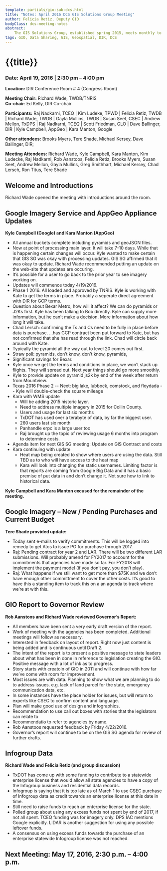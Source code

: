 ```yaml
---
template: partials/gio-sub-dcs.html
title: "Notes: April 2016 DCS GIS Solutions Group Meeting"
author: Felicia Retiz, Deputy GIO
bodyClass: dcs-meeting-notes
abstract:
    The GIS Solutions Group, established spring 2015, meets monthly to discuss projects and solutions related to GIS services procured through the Data Services Center. 
tags: GIO, Data Sharing, GIS, Geospatial, DIR, DCS
---
```


# {{title}}

### Date: April 19, 2016 | 2:30 pm – 4:00 pm  

**Location:** DIR Conference Room # 4 (Congress Room)

**Meeting Chair:**  Richard Wade, TWDB/TNRIS  
**Co-chair**: Ed Kelly, DIR Co-chair  

**Participants:**  Raj Nadkarni, TCEQ | Kim Ludeke, TPWD | Felicia Retiz, TWDB | Richard Wade, TWDB | Gayla Mullins, TWDB | Susan Seet, CSEC | Andrew Mellon, TxDPS | Raj Nadkarni, TCEQ | Scott Friedman, GLO | Dave Ballinger, DIR | Kyle Campbell, AppGeo  | Kara Manton, Google

**Other attendees:**  Brooks Myers, Tere Shade, Michael Kersey, Dave Ballinger, DIR;

**Meeting Attendees:** Richard Wade, Kyle Campbell, Kara Manton, Kim Ludecke, Raj Nadkarni, Rob Aanstoos, Felicia Retiz, Brooks Myers, Susan Seet, Andrew Mellon, Gayla Mullins, Greg Smithhart, Michael Kersey, Chad Lersch, Ron Titus, Tere Shade 

## Welcome and Introductions

Richard Wade opened the meeting with introductions around the room.

## Google Imagery Service and AppGeo Appliance Updates 

**Kyle Campbell (Google) and Kara Manton (AppGeo)**

- All annual buckets complete including pyramids and geoJSON files. 
- Now at point of processing main layer. It will take 7-10 days. While that is happening certain changes will occur. Kyle wanted to make certain that GIS SG was okay with processing updates.  GIS SG affirmed that it was okay to update. Richard Wade recommended putting an update on the web-site that updates are occuring.
- It’s possible for a user to go back to the prior year to see imagery working on.
- Updates will commence today 4/19/2016.
- Phase 1 2016. All loaded and approved by TNRIS. Kyle is working with Kate to get the terms in place. Probably a seperate direct agreement with DIR for GCP terms.
- Question about Bexar Metro, how will it affect? We can do pyramids or J2Ks first. Kyle has been talking to Bob directly. Kyle can supply more information, but he can’t make a decision. More information about how long it will take.
- Chad Lersch: confirming the Ts and Cs need to be fully in place before data is purchase. ...has GCP contract been put forward to Kate, but has not confirmed that she has read through the link.  Chad will circle back around with Kate.
- Typically the pyramid all the way out to level 20 comes out first.
- Straw poll: pyramids, don’t know, don’t know, pyramids, 
- Significant savings for Bexar.  
- Kyle once we get the terms and conditions in place, we won’t stack up flights. They will spread out.  Next year things should go more smoothly.
- Kyle to provide update on pyramid js2k by end of the week after return from Mountview.
- Texas 2016 Phase 2
  -- Next: big lake, lubbock, comstock, and floydada
  --	Kyle will double-check the square mileage
- Kara with WMS update
  - Will be adding 2015 historic layer.
   - Need to address multiple imagery in 2015 for Collin County.
  - Users and usage for last six months
   - TxDOT has used over a terabyte of data, by far the biggest user.
   - 260 users last six month
   - Panhandle erpc is a large user too
   - Raj brought up the topic of reviewing usage 6 months into program to determine costs.  
- Agenda item for next GIS SG meeting:  Update on GIS Contract and costs
- Kara continuing with update
  - Heat map being created to show where users are using the data. Still TBD as to who will have access to the heat map
  - Kara will look into changing the static usernames. Limiting factor is that reports are coming from Google Big Data and it has a basic premise of put data in and don’t change it.  Not sure how to link to historical data.

**Kyle Campbell and Kara Manton excused for the remainder of the meeting.**

## Google Imagery – New / Pending Purchases and Current Budget

**Tere Shade provided update:**

- Today sent e-mails to verify commitments. This will be logged into remedy to get Atos to issue PO for purchase through 2017. 
- Raj: Pending contract for year 2 and LAR.  There will be two different LAR submissions. Will probably amend for FY2017 to account for the commitments that agencies have made so far. For FY2018 will implement the payment model (if you don’t pay, you don’t play).
- Raj: What happens if we still want to get more than $75K and we don’t have enough other committment to cover the other costs. It’s good to have this a standing item to track this on a an agenda to track where we’re at with this.


## GIO Report to Governor Review

**Rob Aanstoos and Richard Wade reviewed Governor’s Report:**

- All members have been sent a very early draft version of the report.
- Work of meeting with the agencies has been completed. Additional meetings will follow as necessary.
- Interested in feedback on layout of report. Right now just content is being added and is continuous until Draft 2.
- The intent of the report is to present a positive message to state leaders about what has been in done in reference to legislation creating the GIO. Positive message with a lot of ink as to progress.
- Story starts with creatoin of GIO in 2011 and will continue with how far we’ve come with room for improvement.
- Most issues are with data. Planning to show what we are planning to do to address issues. e.g. lack of land parcel for the state, emergency communication data, etc.
- In some instances have the place holder for issues, but will return to experts like CSEC to confirm content and language.
- Plan will make good use of design and infographics.
- Recommendation to use call out boxes with stories that the legislators can relate to
- Recommendatio to refer to agencies by name.
- Rob Aanstoos requested feedback by Friday 4/22/2016.
- Governor’s report will continue to be on the GIS SG agenda for review of further drafts.


## Infogroup Data

**Richard Wade and Felicia Retiz (and group discussion)**

- TxDOT has come up with some funding to contribute to a statewide enterprise license that would allow all state agencies to have a copy of the Infogroup business and residential data records.
- Infogroup is saying that it is too late as of March 1 to use CSEC purchase of Infogroup data as credit towards an enterprise license at this date in time.
- Still need to raise funds to reach an enterprise license for the state.
- Polled group about using any excess funds not spent by end of 2017, if not all spent. TCEQ funding was for imagery only. DPS IAC mentions Google explicitly. LIDAR is another suggestion for using any possible leftover funds.
- A consensus on using excess funds towards the purchase of an enterprise statewide Infogroup license was not reached.


## Next Meeting: May 17, 2016, 2:30 p.m. – 4:00 p.m.

